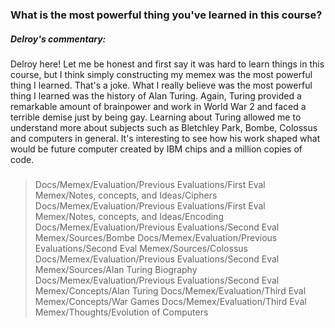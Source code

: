### **What is the most powerful thing you've learned in this course?**

##### Delroy's commentary:

Delroy here! Let me be honest and first say it was hard to learn things in this course, but I think simply constructing my memex was the most powerful thing I learned. That's a joke. What I really believe was the most powerful thing I learned was the history of Alan Turing. Again, Turing provided a remarkable amount of brainpower and work in World War 2 and faced a terrible demise just by being gay. Learning about Turing allowed me to understand more about subjects such as Bletchley Park, Bombe, Colossus and computers in general. It's interesting to see how his work shaped what would be future computer created by IBM chips and a million copies of code. 


### 
>  Docs/Memex/Evaluation/Previous Evaluations/First Eval Memex/Notes, concepts, and Ideas/Ciphers
> 	 Docs/Memex/Evaluation/Previous Evaluations/First Eval Memex/Notes, concepts, and Ideas/Encoding
> 		 Docs/Memex/Evaluation/Previous Evaluations/Second Eval Memex/Sources/Bombe
> 			 Docs/Memex/Evaluation/Previous Evaluations/Second Eval Memex/Sources/Colossus
> 				Docs/Memex/Evaluation/Previous Evaluations/Second Eval Memex/Sources/Alan Turing Biography
> 					Docs/Memex/Evaluation/Previous Evaluations/Second Eval Memex/Concepts/Alan Turing
> 						Docs/Memex/Evaluation/Third Eval Memex/Concepts/War Games
> 							Docs/Memex/Evaluation/Third Eval Memex/Thoughts/Evolution of Computers
 
